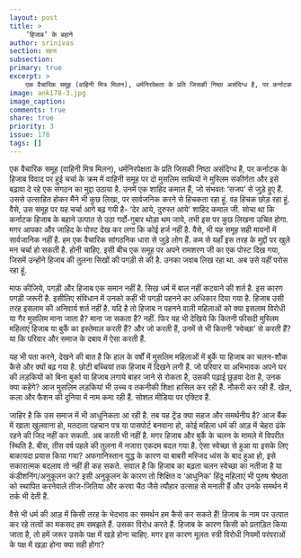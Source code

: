 ```yaml
---
layout: post
title: >
    ’हिजाब’ के बहाने
author: srinivas
section: बहस
subsection:
primary: true
excerpt: >
    एक वैचारिक समूह (वाहिनी मित्र मिलन), धर्मनिरपेक्षता के प्रति जिसकी निष्ठा असंदिग्ध है, पर कर्नाटक के हिजाब विवाद पर हुई चर्चा के क्रम में वाहिनी समूह पर दो मुसलिम साथियों ने मुस्लिम संकीर्णता और इसे बढ़ावा दे रहे एक संगठन का मुद्दा उठाया है.
image: ank178-3.jpg
image_caption: 
comments: true
share: true
priority: 3
issue: 178
tags: []
---
```


एक वैचारिक समूह (वाहिनी मित्र मिलन), धर्मनिरपेक्षता के प्रति जिसकी निष्ठा असंदिग्ध है, पर कर्नाटक के हिजाब विवाद पर हुई चर्चा के क्रम में वाहिनी समूह पर दो मुसलिम साथियों ने मुस्लिम संकीर्णता और इसे बढ़ावा दे रहे एक संगठन का मुद्दा उठाया है. उनमें एक शाहिद कमाल हैं, जो संभवतः ‘सजप’ से जुड़े हुए हैं. उससे उत्साहित होकर मैंने भी कुछ लिखा, पर सार्वजनिक करने से हिचकता रहा हूं. वह हिचक छोड़ रहा हूं. वैसे, उस समूह पर यह चर्चा आगे बढ़ गयी है-
‘देर आये, दुरुस्त आये’ शाहिद कमाल जी. सोचा था कि कर्नाटक हिजाब के बहाने उत्पात से उठा गर्दो-गुबार थोड़ा थम जाये, तभी इस पर कुछ लिखना उचित होगा. मगर आपका और जाहिद के पोस्ट देख कर लगा कि कोई हर्ज नहीं है. वैसे, भी यह समूह सही मायनों में सार्वजानिक नहीं है. हम एक वैचारिक सांगठनिक धारा से जुड़े लोग हैं. कम से यहाँ इस तरह के मुद्दों पर खुले मन चर्चा हो सकती है. होनी चाहिए. इसी बीच एक समूह पर अपने रामशरण जी का एक पोस्ट दिख गया, जिसमें उन्होंने हिजाब की तुलना सिखों की पगड़ी से की है. उनका जवाब लिख रहा था. अब उसे यहीं परोस रहा हूं.

माफ कीजिये, पगड़ी और हिजाब एक समान नहीं है. सिख धर्म में बाल नहीं कटवाने की शर्त है. इस कारण पगड़ी जरूरी है. इसीलिए संविधान में उनको कहीं भी पगड़ी पहनने का अधिकार दिया गया है. हिजाब उसी तरह इसलाम की अनिवार्य शर्त नहीं है. यदि है तो हिजाब न पहनने वाली महिलाओं को क्या इसलाम विरोधी या गैर मुसलिम माना जाता है? माना जा सकता है? नहीं. फिर यह भी देखिये कि कितनी फीसदी मुस्लिम महिलाएं हिजाब या बुर्के का इस्तेमाल करती हैं? और जो करती हैं, उनमें से भी कितनी ‘स्वेच्छा’ से करती हैं? या कि परिवार और समाज के दबाव में ऐसा करती हैं.

यह भी पता करने, देखने की बात है कि हाल के वर्षों में मुसलिम महिलाओं में बुर्के या हिजाब का चलन-शौक कैसे और क्यों बढ़ गया है. छोटी बच्चियां तक हिजाब में दिखने लगी हैं. जो परिवार या अभिभावक अपने घर की लड़कियों को बिना बुर्का या हिजाब लगाये बाहर जाने से रोकता है, उसकी पढ़ाई छुड़वा देता है, उनक क्या कहेंगे? आज मुसलिम लड़कियां भी उच्च व तकनीकी शिक्षा हासिल कर रही हैं. नौकरी कर रही हैं. खेल, कला और फैशन की दुनिया में नाम कमा रही हैं. सोशल मीडिया पर एक्टिव हैं.

जाहिर है कि उस समाज में भी आधुनिकता आ रही है. तब यह ट्रेंड क्या सहज और समर्थनीय है? आज बैंक में खाता खुलवाना हो, मतदाता पहचान पत्र या पासपोर्ट बनवाना हो, कोई महिला धर्म की आड़ में चेहरा ढंके रहने की जिद नहीं कर सकती. अब करती भी नहीं है. मगर हिजाब और बुर्के के चलन के मामले में विपरीत स्थिति है. बीस, तीस वर्ष पहले की तुलना में नजारा एकदम बदल गया है. ऐसा स्वेच्छा से हुआ या इसके लिए बाकायदा प्रयास किया गया? अफगानिस्तान युद्ध के कारण या बाबरी मस्जिद ध्वंस के बाद हुआ हो, इसे सकारात्मक बदलाव तो नहीं ही कह सकते. सवाल है कि हिजाब का बढ़ता चलन स्वेच्छा का नतीजा है या कंडीशनिंग/अनुकूलन का?
इसी अनुकूलन के कारण तो  शिक्षित व ‘आधुनिक’ हिंदू महिलाएं भी  पुरुष श्रेष्ठता को स्थापित करनेवाले तीज-जितिया और करवा चैठ जैसे त्यौहार उत्साह से मनाती हैं और उनके समर्थन में तर्क भी देती हैं.

वैसे भी धर्म की आड़ में किसी तरह के भेदभाव का समर्थन हम कैसे कर सकते हैं!
हिजाब के नाम पर उत्पात कर रहे तत्वों का मकसद हम समझते हैं. उसका विरोध करते हैं. हिजाब के कारण किसी को प्रताड़ित किया जाता है, तो हमें जरूर उसके पक्ष में खड़े होना चाहिए. मगर इस कारण मूलतः स्त्री विरोधी नियमों परंपराओं के पक्ष में खड़ा होना क्या सही होगा?